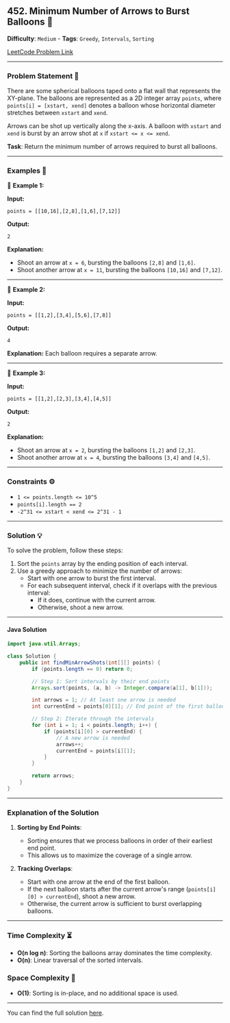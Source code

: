 
## 452. Minimum Number of Arrows to Burst Balloons 🎈

**Difficulty**: `Medium` - **Tags**: `Greedy`, `Intervals`, `Sorting`

[LeetCode Problem Link](https://leetcode.com/problems/minimum-number-of-arrows-to-burst-balloons/)

---

### Problem Statement 📜

There are some spherical balloons taped onto a flat wall that represents the XY-plane. The balloons are represented as a 2D integer array `points`, where `points[i] = [xstart, xend]` denotes a balloon whose horizontal diameter stretches between `xstart` and `xend`.

Arrows can be shot up vertically along the x-axis. A balloon with `xstart` and `xend` is burst by an arrow shot at `x` if `xstart <= x <= xend`.

**Task**: Return the minimum number of arrows required to burst all balloons.

---

### Examples 🌟

🔹 **Example 1:**

**Input:**
```plaintext
points = [[10,16],[2,8],[1,6],[7,12]]
```

**Output:**
```plaintext
2
```

**Explanation:**
- Shoot an arrow at `x = 6`, bursting the balloons `[2,8]` and `[1,6]`.
- Shoot another arrow at `x = 11`, bursting the balloons `[10,16]` and `[7,12]`.

---

🔹 **Example 2:**

**Input:**
```plaintext
points = [[1,2],[3,4],[5,6],[7,8]]
```

**Output:**
```plaintext
4
```

**Explanation:**
Each balloon requires a separate arrow.

---

🔹 **Example 3:**

**Input:**
```plaintext
points = [[1,2],[2,3],[3,4],[4,5]]
```

**Output:**
```plaintext
2
```

**Explanation:**
- Shoot an arrow at `x = 2`, bursting the balloons `[1,2]` and `[2,3]`.
- Shoot another arrow at `x = 4`, bursting the balloons `[3,4]` and `[4,5]`.

---

### Constraints ⚙️

- `1 <= points.length <= 10^5`
- `points[i].length == 2`
- `-2^31 <= xstart < xend <= 2^31 - 1`

---

### Solution 💡

To solve the problem, follow these steps:
1. Sort the `points` array by the ending position of each interval.
2. Use a greedy approach to minimize the number of arrows:
   - Start with one arrow to burst the first interval.
   - For each subsequent interval, check if it overlaps with the previous interval:
     - If it does, continue with the current arrow.
     - Otherwise, shoot a new arrow.

---

#### Java Solution

```java
import java.util.Arrays;

class Solution {
    public int findMinArrowShots(int[][] points) {
        if (points.length == 0) return 0;

        // Step 1: Sort intervals by their end points
        Arrays.sort(points, (a, b) -> Integer.compare(a[1], b[1]));

        int arrows = 1; // At least one arrow is needed
        int currentEnd = points[0][1]; // End point of the first balloon

        // Step 2: Iterate through the intervals
        for (int i = 1; i < points.length; i++) {
            if (points[i][0] > currentEnd) {
                // A new arrow is needed
                arrows++;
                currentEnd = points[i][1];
            }
        }

        return arrows;
    }
}
```

---

### Explanation of the Solution

1. **Sorting by End Points**:
   - Sorting ensures that we process balloons in order of their earliest end point.
   - This allows us to maximize the coverage of a single arrow.

2. **Tracking Overlaps**:
   - Start with one arrow at the end of the first balloon.
   - If the next balloon starts after the current arrow's range (`points[i][0] > currentEnd`), shoot a new arrow.
   - Otherwise, the current arrow is sufficient to burst overlapping balloons.

---

### Time Complexity ⏳

- **O(n log n)**: Sorting the balloons array dominates the time complexity.
- **O(n)**: Linear traversal of the sorted intervals.

### Space Complexity 💾

- **O(1)**: Sorting is in-place, and no additional space is used.

---

You can find the full solution [here](Solution.java).